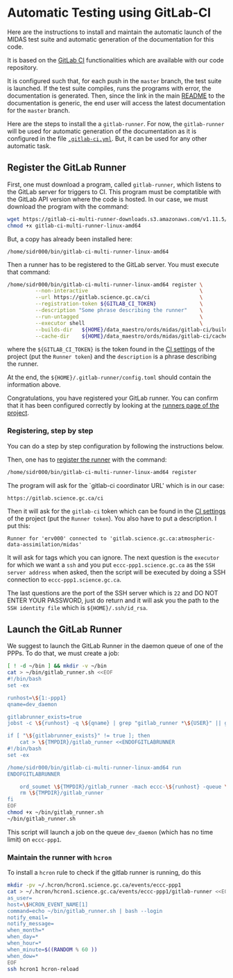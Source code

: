 # Automatic Testing using GitLab-CI

Here are the instructions to install and maintain the automatic launch of
the MIDAS test suite and automatic generation of the documentation for
this code.

It is based on the [GitLab CI](https://docs.gitlab.com/ce/ci)
functionalities which are available with our code repository.

It is configured such that, for each push in the `master` branch, the
test suite is launched.  If the test suite compiles, runs the programs
with error, the documentation is generated.  Then, since the link in
the main [README](README.md) to the documentation is generic, the end
user will access the latest documentation for the `master` branch.

Here are the steps to install the a `gitlab-runner`.  For now, the
`gitlab-runner` will be used for automatic generation of the
documentation as it is configured in the file
[`.gitlab-ci.yml`](.gitlab-ci.yml).  But, it can be used for any other
automatic task.

## Register the GitLab Runner

First, one must download a program, called `gitlab-runner`, which
listens to the GitLab server for triggers to CI.  This program must be
comptatible with the GitLab API version where the code is hosted.  In our
case, we must download the program with the command:
```bash
wget https://gitlab-ci-multi-runner-downloads.s3.amazonaws.com/v1.11.5/binaries/gitlab-ci-multi-runner-linux-amd64
chmod +x gitlab-ci-multi-runner-linux-amd64
```
But, a copy has already been installed here:
```
/home/sidr000/bin/gitlab-ci-multi-runner-linux-amd64
```

Then a runner has to be registered to the GitLab server.  You must
execute that command:
```bash
/home/sidr000/bin/gitlab-ci-multi-runner-linux-amd64 register \
         --non-interactive                                    \
         --url https://gitlab.science.gc.ca/ci                \
         --registration-token ${GITLAB_CI_TOKEN}              \
         --description "Some phrase describing the runner"    \
         --run-untagged                                       \
         --executor shell                                     \
         --builds-dir   ${HOME}/data_maestro/ords/midas/gitlab-ci/builds \
         --cache-dir    ${HOME}/data_maestro/ords/midas/gitlab-ci/cache
```

where the `${GITLAB_CI_TOKEN}` is the token found in the [CI
settings](https://gitlab.science.gc.ca/atmospheric-data-assimilation/midas/pipelines/settings)
of the project (put the `Runner token`) and the `description` is a
phrase describing the runner.

At the end, the `${HOME}/.gitlab-runner/config.toml` should contain
the information above.

Congratulations, you have registered your GitLab runner.  You can
confirm that it has been configured correctly by looking at the
[runners page of the
project](https://gitlab.science.gc.ca/atmospheric-data-assimilation/midas/runners).

### Registering, step by step

You can do a step by step configuration by following the instructions
below.

Then, one has to [register the
runner](https://docs.gitlab.com/runner/register) with the command:
```bash
/home/sidr000/bin/gitlab-ci-multi-runner-linux-amd64 register
```
The program will ask for the `gitlab-ci coordinator URL' which is in
our case:
```
https://gitlab.science.gc.ca/ci
```

Then it will ask for the `gitlab-ci` token which can be found in the [CI
settings](https://gitlab.science.gc.ca/atmospheric-data-assimilation/midas/pipelines/settings)
of the project (put the `Runner token`).  You also have to put a
description.  I put this:
```
Runner for 'erv000' connected to 'gitlab.science.gc.ca:atmospheric-data-assimilation/midas'
```

It will ask for tags which you can ignore.  The next question is the
`executor` for which we want a `ssh` and you put
`eccc-ppp1.science.gc.ca` as the `SSH server address` when asked, then
the script will be executed by doing a SSH connection to
`eccc-ppp1.science.gc.ca`.

The last questions are the port of the SSH server which is `22` and DO
NOT ENTER YOUR PASSWORD, just do return and it will ask you the path
to the `SSH identity file` which is `${HOME}/.ssh/id_rsa`.

## Launch the GitLab Runner

We suggest to launch the GitLab Runner in the daemon queue of one of the PPPs.  To do that, we must create a job:
```bash
[ ! -d ~/bin ] && mkdir -v ~/bin
cat > ~/bin/gitlab_runner.sh <<EOF
#!/bin/bash
set -ex

runhost=\${1:-ppp1}
qname=dev_daemon

gitlabrunner_exists=true
jobst -c \${runhost} -q \${qname} | grep "gitlab_runner *\${USER}" || gitlabrunner_exists=false

if [ "\${gitlabrunner_exists}" != true ]; then
    cat > \${TMPDIR}/gitlab_runner <<ENDOFGITLABRUNNER
#!/bin/bash
set -ex

/home/sidr000/bin/gitlab-ci-multi-runner-linux-amd64 run
ENDOFGITLABRUNNER

    ord_soumet \${TMPDIR}/gitlab_runner -mach eccc-\${runhost} -queue \${qname} -cpus 1 -w \$((90*24*60))
    rm \${TMPDIR}/gitlab_runner
fi
EOF
chmod +x ~/bin/gitlab_runner.sh
~/bin/gitlab_runner.sh
```

This script will launch a job on the queue `dev_daemon` (which has no time limit) on `eccc-ppp1`.

### Maintain the runner with `hcron`

To install a `hcron` rule to check if the gitlab runner is running, do this
```bash
mkdir -pv ~/.hcron/hcron1.science.gc.ca/events/eccc-ppp1
cat > ~/.hcron/hcron1.science.gc.ca/events/eccc-ppp1/gitlab-runner <<EOF
as_user=
host=\$HCRON_EVENT_NAME[1]
command=echo ~/bin/gitlab_runner.sh | bash --login
notify_email=
notify_message=
when_month=*
when_day=*
when_hour=*
when_minute=$((RANDOM % 60 ))
when_dow=*
EOF
ssh hcron1 hcron-reload
```

